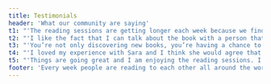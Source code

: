 ```yaml
---
title: Testimonials
header: 'What our community are saying'
t1: "'The reading sessions are getting longer each week because we find that there's so much to talk about!' - Cristina, Sao Paulo. "
t2: "'I like the fact that I can talk about the book with a person that I don't know - I can be honest and don't feel like I need to impress anyone.' - Shreya, Bangalore."
t3: "'You’re not only discovering new books, you’re having a chance to look at the book from a completely different perspective.' - Matt, London."
t4: "'I loved my experience with Sara and I think she would agree that we’ve bonded in a very strong way. We’ve kept in touch.' - Maria, Mexico City."
t5: "'Things are going great and I am enjoying the reading sessions. I think we will be ready this week for book #3 if you can believe it!' - Stefanie, Chicago."
footer: 'Every week people are reading to each other all around the world.'
---
```

